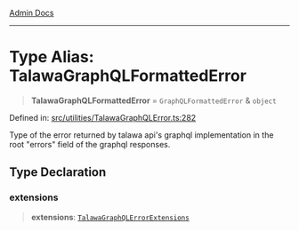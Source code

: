 [Admin Docs](/)

***

# Type Alias: TalawaGraphQLFormattedError

> **TalawaGraphQLFormattedError** = `GraphQLFormattedError` & `object`

Defined in: [src/utilities/TalawaGraphQLError.ts:282](https://github.com/Sourya07/talawa-api/blob/aac5f782223414da32542752c1be099f0b872196/src/utilities/TalawaGraphQLError.ts#L282)

Type of the error returned by talawa api's graphql implementation in the root "errors" field of the graphql responses.

## Type Declaration

### extensions

> **extensions**: [`TalawaGraphQLErrorExtensions`](TalawaGraphQLErrorExtensions.md)
